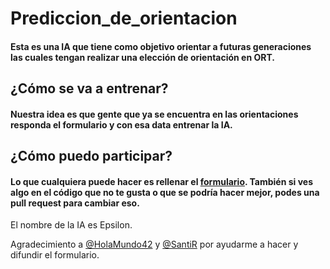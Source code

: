 # Prediccion_de_orientacion
#### Esta es una IA que tiene como objetivo orientar a futuras generaciones las cuales tengan realizar una elección de orientación en ORT.

## __¿Cómo se va a entrenar?__
#### Nuestra idea es que gente que ya se encuentra en las orientaciones responda el formulario y con esa data entrenar la IA. 

## __¿Cómo puedo participar?__
#### Lo que cualquiera puede hacer es rellenar el [formulario](https://forms.gle/AcipigFFXYPs32cs5). También si ves algo en el código que no te gusta o que se podría hacer mejor, podes una pull request para cambiar eso.

El nombre de la IA es Epsilon.

Agradecimiento a [@HolaMundo42](https://github.com/HolaMundo42) y [@SantiR](https://github.com/Santiresnik) por ayudarme a hacer y difundir el formulario.
